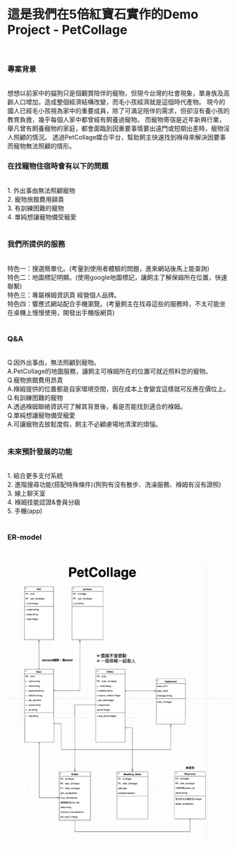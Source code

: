 # 這是我們在5倍紅寶石實作的Demo Project - PetCollage 

</br>

### 專案背景 

</br>
想想以前家中的貓狗只是個觀賞陪伴的寵物，但現今台灣的社會現象，單身族及高齡人口增加，造成整個經濟結構改變，而毛小孩經濟就是這個時代產物。
現今的國人已經毛小孩視為家中的重要成員，除了可滿足陪伴的需求，但卻沒有養小孩的教育負擔，幾乎每個人家中都曾經有飼養過寵物。
而寵物寄宿是近年新興行業，舉凡曾有飼養寵物的家庭，都會面臨到因重要事情要出遠門或短期出差時，寵物沒人照顧的情況。
透過PetCollage媒合平台，幫助飼主快速找到褓母來解決因要事而寵物無法照顧的情形。

</br>

### 在找寵物住宿時會有以下的問題

</br>
1. 外出事由無法照顧寵物</br>
2. 寵物旅館費用額貴</br>
3. 有訓練困難的寵物</br>
4. 單純想讓寵物備受寵愛</br>

</br>

### 我們所提供的服務 

</br>
  特色一：搜選簡單化。(考量到使用者體驗的問題，進來網站後馬上能查詢)</br>
  特色二：地圖標記明顯。(使用google地圖標記，讓飼主了解保姆所在位置，快速聯繫)</br>
  特色三：專屬褓姆資訊頁 經營個人品牌。</br>
  特色四：響應式網站配合手機瀏覽。(考量飼主在找尋這些的服務時，不太可能坐在桌機上慢慢使用，開發出手機版網頁)</br>

</br>

### Q&A

</br>
Q.因外出事由，無法照顧到寵物。</br>
A.PetCollage的地圖服務，讓飼主可褓姆所在的位置可就近照料您的寵物。</br>
Q.寵物旅館費用昂貴</br>
A.褓姆提供的位置都是自家環境空間，因在成本上會變宜這樣就可反應在價位上。</br>
Q.有訓練困難的寵物</br>
A.透過褓姆聯絡資訊可了解其背景後，看是否能找到適合的褓姆。</br>
Q.單純想讓寵物備受寵愛</br>
A.可讓寵物去放鬆度假，飼主不必顧慮場地清潔的煩惱。</br>

</br>

### 未來預計發展的功能

</br>
1. 結合更多支付系統</br>
2. 進階搜尋功能(搭配特殊條件)(狗狗有沒有散步、洗澡服務、褓姆有沒有證照)</br>
3. 線上聊天室</br>
4. 褓姆技能認證&會員分級</br>
5. 手機(app)</br>

</br>

### ER-model

</br>

![image](https://github.com/astrocamp103demoproject/PetCarePartnerVer2/blob/master/petcollage_ermodel.png)

